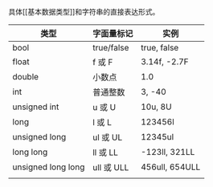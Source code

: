 具体[[基本数据类型]]和字符串的直接表达形式。

| 类型               | 字面量标记 | 实例           |
| ------------------ | ---------- | -------------- |
| bool               | true/false | true, false    |
| float              | f 或 F     | 3.14f, -2.7F   |
| double             | 小数点     | 1.0            |
| int                | 普通整数   | 3, -40         |
| unsigned int       | u 或 U     | 10u, 8U        |
| long               | l 或 L     | 123456l        |
| unsigned long      | ul 或 UL   | 12345ul        |
| long long          | ll 或 LL   | -123ll, 321LL  |
| unsigned long long | ull 或 ULL | 456ull, 654ULL |
|                    |            |                |

